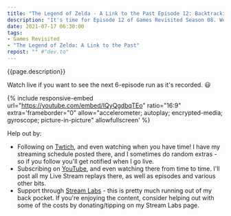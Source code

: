 ```yaml
---
title: "The Legend of Zelda - A Link to the Past Episode 12: Backtracking (again)"
description: "It's time for Episode 12 of Games Revisited Season 08. We're playing through the SNES classic 'The Legend of Zelda: A Link to the Past'. Today we are going to do a little backtracking before we head up the mountain again, and make our way to the Tower of Hera."
date: 2021-07-17 06:30:00
tags:
- Games Revisited
- "The Legend of Zelda: A Link to the Past"
repost: "" #"dev.to"
---
```


{{page.description}}

Watch live if you want to see the next 6-episode run as it's recorded. :smiley:
<!--more-->

{% include responsive-embed url="https://youtube.com/embed/IQyQgdbqTEo" ratio="16:9" extra='frameborder="0" allow="accelerometer; autoplay; encrypted-media; gyroscope; picture-in-picture" allowfullscreen' %}

Help out by:
 * Following on [Twtich](https://twitch.tv/AnonJr_Live), and even watching when you have time! I have my streaming schedule posted there, and I sometimes do random extras - so if you follow you'll get notified when I go live.
 * Subscribing on [YouTube](http://www.youtube.com/channel/UCXafqhKHbkSUIrq0LAuu0tw), and even watching there from time to time. I'll post all my Live Stream replays there, as well as episodes and various other bits.
 * Support through [Stream Labs](https://streamlabs.com/anonjr_live) - this is pretty much running out of my back pocket. If you're enjoying the content, consider helping out with some of the costs by donating/tipping on my Stream Labs page.